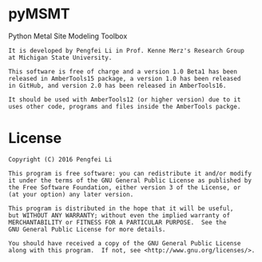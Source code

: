 # pyMSMT

Python Metal Site Modeling Toolbox

    It is developed by Pengfei Li in Prof. Kenne Merz's Research Group
    at Michigan State University.

    This software is free of charge and a version 1.0 Beta1 has been
    released in AmberTools15 package, a version 1.0 has been released
    in GitHub, and version 2.0 has been released in AmberTools16.

    It should be used with AmberTools12 (or higher version) due to it
    uses other code, programs and files inside the AmberTools packge.

# License

    Copyright (C) 2016 Pengfei Li

    This program is free software: you can redistribute it and/or modify
    it under the terms of the GNU General Public License as published by
    the Free Software Foundation, either version 3 of the License, or
    (at your option) any later version.

    This program is distributed in the hope that it will be useful,
    but WITHOUT ANY WARRANTY; without even the implied warranty of
    MERCHANTABILITY or FITNESS FOR A PARTICULAR PURPOSE.  See the
    GNU General Public License for more details.

    You should have received a copy of the GNU General Public License
    along with this program.  If not, see <http://www.gnu.org/licenses/>.

